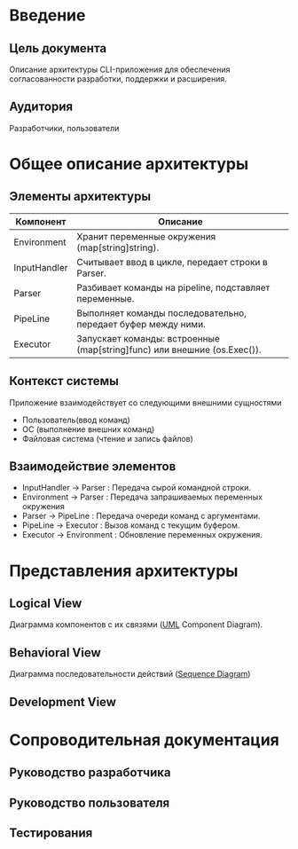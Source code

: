 # Введение
## Цель документа
Описание архитектуры CLI-приложения для обеспечения согласованности разработки, поддержки и расширения.
## Аудитория
Разработчики, пользователи
 
# Общее описание архитектуры
## Элементы архитектуры
| Компонент      | Описание                                                                 |
|----------------|--------------------------------------------------------------------------|
| Environment    | Хранит переменные окружения (map[string]string).                         |
| InputHandler   | Считывает ввод в цикле, передает строки в Parser.                        |
| Parser         | Разбивает команды на pipeline, подставляет переменные.                   |
| PipeLine       | Выполняет команды последовательно, передает буфер между ними.             |
| Executor       | Запускает команды: встроенные (map[string]func) или внешние (os.Exec()).  |
## Контекст системы
Приложение взаимодействует со следующими внешними сущностями
- Пользователь(ввод команд)
- ОС (выполнение внешних команд)
- Файловая система (чтение и запись файлов)

## Взаимодействие элементов
- InputHandler → Parser : Передача сырой командной строки.
- Environment → Parser : Передача запрашиваемых переменных окружения
- Parser → PipeLine : Передача очереди команд с аргументами.
- PipeLine → Executor : Вызов команд с текущим буфером.
- Executor → Environment : Обновление переменных окружения.

# Представления архитектуры
## Logical View
Диаграмма компонентов с их связями ([UML](UML.png) Component Diagram).
## Behavioral View
Диаграмма последовательности действий ([Sequence Diagram](sequence_diagram.png))
## Development View


# Сопроводительная документация
## Руководство разработчика
## Руководство пользователя
## Тестирования